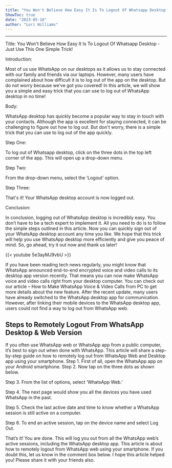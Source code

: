 ```yaml
---
title: "You Won't Believe How Easy It Is To Logout Of Whatsapp Desktop - Just Use This One Simple Trick!"
ShowToc: true 
date: "2023-05-18"
author: "Lori Williams"
---
```

*****
Title: You Won't Believe How Easy It Is To Logout Of Whatsapp Desktop - Just Use This One Simple Trick!

Introduction:

Most of us use WhatsApp on our desktops as it allows us to stay connected with our family and friends via our laptops. However, many users have complained about how difficult it is to log out of the app on the desktop. But do not worry because we’ve got you covered! In this article, we will show you a simple and easy trick that you can use to log out of WhatsApp desktop in no time!

Body:

WhatsApp desktop has quickly become a popular way to stay in touch with your contacts. Although the app is excellent for staying connected, it can be challenging to figure out how to log out. But don't worry, there is a simple trick that you can use to log out of the app quickly.

Step One:

To log out of Whatsapp desktop, click on the three dots in the top left corner of the app. This will open up a drop-down menu.

Step Two:

From the drop-down menu, select the ‘Logout’ option.

Step Three:

That's it! Your WhatsApp desktop account is now logged out.

Conclusion:

In conclusion, logging out of WhatsApp desktop is incredibly easy. You don’t have to be a tech expert to implement it. All you need to do is to follow the simple steps outlined in this article. Now you can quickly sign out of your WhatsApp desktop account any time you like. We hope that this trick will help you use WhatsApp desktop more efficiently and give you peace of mind. So, go ahead, try it out now and thank us later!

{{< youtube 5e3ayMJ9vbU >}} 



If you have been reading tech news regularly, you might know that WhatsApp announced end-to-end encrypted voice and video calls to its desktop app version recently. That means you can now make WhatsApp voice and video calls right from your desktop computer.
You can check out our article – How to Make WhatsApp Voice & Video Calls from PC to get more details about the new feature. After the recent update, many users have already switched to the WhatsApp desktop app for communication. However, after linking their mobile devices to the WhatsApp desktop app, users could not find a way to log out from WhatsApp web.

 
## Steps to Remotely Logout From WhatsApp Desktop & Web Version


If you often use WhatsApp web or WhatsApp app from a public computer, it’s best to sign out when done with WhatsApp. This article will share a step-by-step guide on how to remotely log out from WhatsApp Web and Desktop app using your smartphone.
Step 1. First of all, open the WhatsApp app on your Android smartphone.
Step 2. Now tap on the three dots as shown below.

Step 3. From the list of options, select ‘WhatsApp Web.’

Step 4. The next page would show you all the devices you have used WhatsApp in the past.

Step 5. Check the last active date and time to know whether a WhatsApp session is still active on a computer.

Step 6. To end an active session, tap on the device name and select Log Out.

That’s it! You are done. This will log you out from all the WhatsApp web’s active sessions, including the WhatsApp desktop app.
This article is about how to remotely logout from WhatsApp web using your smartphone. If you doubt this, let us know in the comment box below. I hope this article helped you! Please share it with your friends also.





